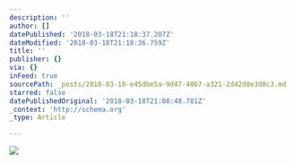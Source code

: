 ```yaml
---
description: ''
author: []
datePublished: '2018-03-18T21:18:37.207Z'
dateModified: '2018-03-18T21:18:36.759Z'
title: ''
publisher: {}
via: {}
inFeed: true
sourcePath: _posts/2018-03-18-e45dbe5a-9d47-40b7-a321-2d42d8e3d8c3.md
starred: false
datePublishedOriginal: '2018-03-18T21:08:48.781Z'
_context: 'http://schema.org'
_type: Article

---
```

![](https://the-grid-user-content.s3-us-west-2.amazonaws.com/5c8d128d-2c50-4f4e-b6e3-c085d26debd0.jpg)